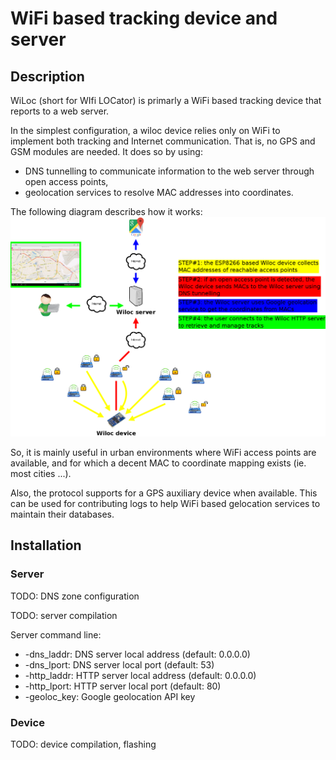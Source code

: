 # WiFi based tracking device and server


## Description

WiLoc (short for WIfi LOCator) is primarly a WiFi based tracking
device that reports to a web server.

In the simplest configuration, a wiloc device relies only on
WiFi to implement both tracking and Internet communication. That
is, no GPS and GSM modules are needed. It does so by using:
- DNS tunnelling to communicate information to the web server
through open access points,
- geolocation services to resolve MAC addresses into coordinates.

The following diagram describes how it works:
![HowItWorks](doc/dia/main.png)

So, it is mainly useful in urban environments where WiFi access
points are available, and for which a decent MAC to coordinate
mapping exists (ie. most cities ...).

Also, the protocol supports for a GPS auxiliary device when
available. This can be used for contributing logs to help WiFi
based gelocation services to maintain their databases.


## Installation

### Server

TODO: DNS zone configuration

TODO: server compilation

Server command line:
- -dns_laddr: DNS server local address (default: 0.0.0.0)
- -dns_lport: DNS server local port (default: 53)
- -http_laddr: HTTP server local address (default: 0.0.0.0)
- -http_lport: HTTP server local port (default: 80)
- -geoloc_key: Google geolocation API key

### Device
TODO: device compilation, flashing
